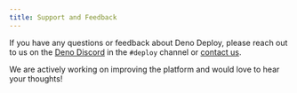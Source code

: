 ```yaml
---
title: Support and Feedback
---
```


If you have any questions or feedback about Deno Deploy, please reach out to us
on the [Deno Discord](https://discord.gg/deno) in the `#deploy` channel or
[contact us](mailto:deploy@deno.com).

We are actively working on improving the platform and would love to hear your
thoughts!
